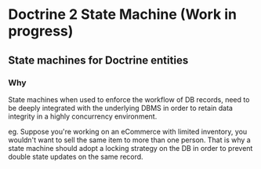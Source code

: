 # Doctrine 2 State Machine (Work in progress)

## State machines for Doctrine entities

### Why

State machines when used to enforce the workflow of DB records, need to be deeply integrated with the underlying DBMS in order to retain data integrity in a highly concurrency environment.

eg. Suppose you're working on an eCommerce with limited inventory, you wouldn't want to sell the same item to more than one person. That is why a state machine should adopt a locking strategy on the DB in order to prevent double state updates on the same record.
